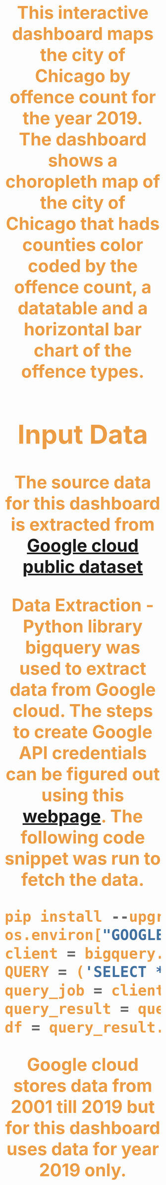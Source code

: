<center><h1><font color = '#EC9C45' Chicago crime data - Interactive Dashboard <font><h1><center>

This interactive dashboard maps the city of Chicago by offence count for the year 2019. The dashboard shows a choropleth map of the city of Chicago that hads counties color coded by the offence count, a datatable and a horizontal bar chart of the offence types.


## Input Data

The source data for this dashboard is extracted from [Google cloud public dataset](https://console.cloud.google.com/marketplace/product/city-of-chicago-public-data/chicago-crime?filter=solution-type:dataset&id=a985ccaf-0a3a-4eb9-a2de-c4fd07de08f0&project=cbasdo&folder=&organizationId=)

Data Extraction - Python library bigquery was used to extract data from Google cloud. The steps to create Google API credentials can be figured out using this [webpage](https://console.cloud.google.com/apis/credentials). The following code snippet was run to fetch the data.

```python
pip install --upgrade google-cloud-bigquery        # install library
os.environ["GOOGLE_APPLICATION_CREDENTIALS"]=r"C:\Users\*******.json"   # replace the file name by your own google API credentials
client = bigquery.Client()          # Start the BigQuery Client
QUERY = ('SELECT * FROM `bigquery-public-data.chicago_crime.crime`')              # Input Query Syntax
query_job = client.query(QUERY)     # Start Query API Request
query_result = query_job.result()   # Get Query Result
df = query_result.to_dataframe()    # Save the Query to Dataframe
```

**Google cloud stores data from 2001 till 2019 but for this dashboard uses data for year 2019 only.**

## Dashboard

The dashboard has three key components

1. Choropleth map - A geomap in which county areas are color coded by the count of offence in the city of Chicago for the year 2019.
2. Datatable - A datatable view of the count by offence type
3. Bar chart - A horizontal bar chart is used to display the count by offenct type

## How the dashboard works

When clicked on a county on the geomap, the datatable and horizontal bar chart get refreshed with the offence count by that county.When clicked on an offence type on datatable, the geomap gets resfreshed with the offence count by the offence type clicked on the data table.